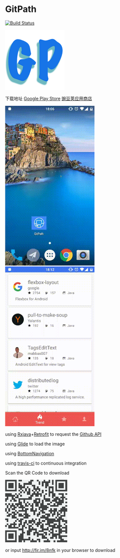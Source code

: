 # GitPath
[![Build Status](https://travis-ci.org/huanglizhuo/GitPath.svg?branch=master)](https://travis-ci.org/huanglizhuo/GitPath)

![icon](./app/src/main/res/mipmap-xxxhdpi/ic_launcher.png)

下载地址 [Google Play Store](https://play.google.com/store/apps/details?id=xyz.lizhuo.gitpath)  [豌豆荚应用商店](http://www.wandoujia.com/apps/xyz.lizhuo.gitpath) 

![screenshoot1](./screenshot/screen1.gif)
![screenshoot2](./screenshot/screen2.gif)

using [Rxjava](https://github.com/ReactiveX/RxJava)+[Retrofit](https://github.com/square/retrofit) to request the [Github API](https://developer.github.com/)

using [Glide](https://github.com/bumptech/glide) to load the image

using [BottomNavigation](https://github.com/sephiroth74/Material-BottomNavigation)

using [travis-ci](https://travis-ci.org) to continuous integration

Scan the QR Code to download 

![screenshoot2](./screenshot/qrcode.png)

or input http://fir.im/8nfk in your browser to download 
